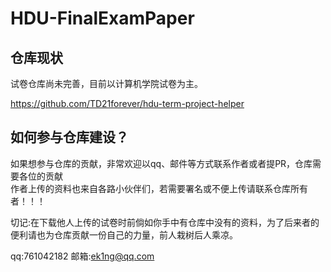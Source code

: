 # HDU-FinalExamPaper
## 仓库现状
试卷仓库尚未完善，目前以计算机学院试卷为主。</br>

https://github.com/TD21forever/hdu-term-project-helper<br>
## 如何参与仓库建设？
如果想参与仓库的贡献，非常欢迎以qq、邮件等方式联系作者或者提PR，仓库需要各位的贡献</br>
作者上传的资料也来自各路小伙伴们，若需要署名或不便上传请联系仓库所有者！！！</br>

切记:在下载他人上传的试卷时前倘如你手中有仓库中没有的资料，为了后来者的便利请也为仓库贡献一份自己的力量，前人栽树后人乘凉。<br>

qq:761042182
邮箱:ek1ng@qq.com 
